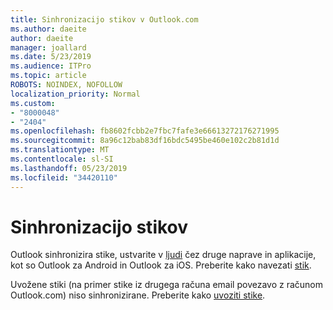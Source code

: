 ```yaml
---
title: Sinhronizacijo stikov v Outlook.com
ms.author: daeite
author: daeite
manager: joallard
ms.date: 5/23/2019
ms.audience: ITPro
ms.topic: article
ROBOTS: NOINDEX, NOFOLLOW
localization_priority: Normal
ms.custom:
- "8000048"
- "2404"
ms.openlocfilehash: fb8602fcbb2e7fbc7fafe3e66613272176271995
ms.sourcegitcommit: 8a96c12bab83df16bdc5495be460e102c2b81d1d
ms.translationtype: MT
ms.contentlocale: sl-SI
ms.lasthandoff: 05/23/2019
ms.locfileid: "34420110"
---
```

# <a name="sync-contacts"></a>Sinhronizacijo stikov

Outlook sinhronizira stike, ustvarite v [ljudi](https://outlook.live.com/people/) čez druge naprave in aplikacije, kot so Outlook za Android in Outlook za iOS. Preberite kako navezati [stik](https://support.office.com/article/5b909158-036e-4820-92f7-2a27f57b9f01).

Uvožene stiki (na primer stike iz drugega računa email povezavo z računom Outlook.com) niso sinhronizirane. Preberite kako [uvoziti stike](https://support.office.com/article/285a3b55-8d93-4ac8-93df-43fffd13b2f1).